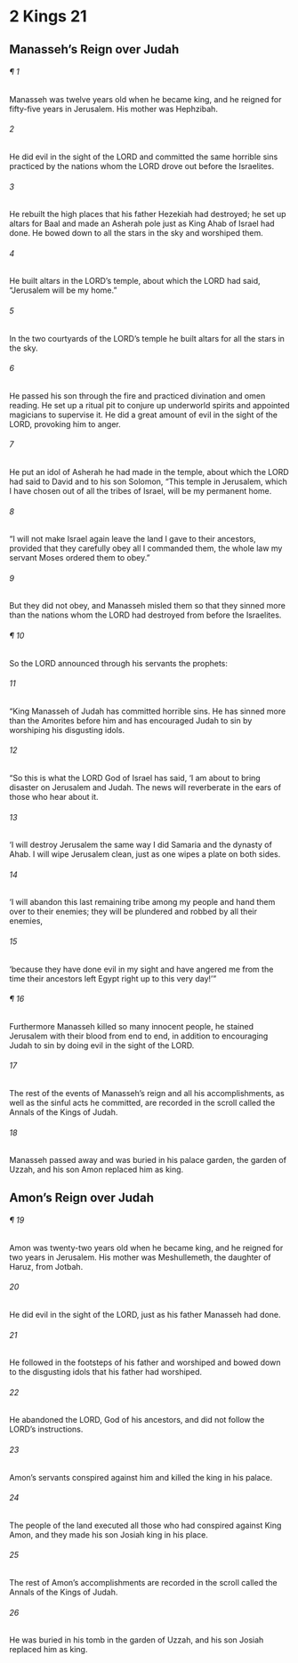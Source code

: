 # 2 Kings 21
## Manasseh’s Reign over Judah
###### ¶ 1
Manasseh was twelve years old when he became king, and he reigned for fifty-five years in Jerusalem. His mother was Hephzibah.
###### 2
He did evil in the sight of the LORD and committed the same horrible sins practiced by the nations whom the LORD drove out before the Israelites.
###### 3
He rebuilt the high places that his father Hezekiah had destroyed; he set up altars for Baal and made an Asherah pole just as King Ahab of Israel had done. He bowed down to all the stars in the sky and worshiped them.
###### 4
He built altars in the LORD’s temple, about which the LORD had said, “Jerusalem will be my home.”
###### 5
In the two courtyards of the LORD’s temple he built altars for all the stars in the sky.
###### 6
He passed his son through the fire and practiced divination and omen reading. He set up a ritual pit to conjure up underworld spirits and appointed magicians to supervise it. He did a great amount of evil in the sight of the LORD, provoking him to anger.
###### 7
He put an idol of Asherah he had made in the temple, about which the LORD had said to David and to his son Solomon, “This temple in Jerusalem, which I have chosen out of all the tribes of Israel, will be my permanent home.
###### 8
“I will not make Israel again leave the land I gave to their ancestors, provided that they carefully obey all I commanded them, the whole law my servant Moses ordered them to obey.”
###### 9
But they did not obey, and Manasseh misled them so that they sinned more than the nations whom the LORD had destroyed from before the Israelites.
###### ¶ 10
So the LORD announced through his servants the prophets:
###### 11
“King Manasseh of Judah has committed horrible sins. He has sinned more than the Amorites before him and has encouraged Judah to sin by worshiping his disgusting idols.
###### 12
“So this is what the LORD God of Israel has said, ‘I am about to bring disaster on Jerusalem and Judah. The news will reverberate in the ears of those who hear about it.
###### 13
‘I will destroy Jerusalem the same way I did Samaria and the dynasty of Ahab. I will wipe Jerusalem clean, just as one wipes a plate on both sides.
###### 14
‘I will abandon this last remaining tribe among my people and hand them over to their enemies; they will be plundered and robbed by all their enemies,
###### 15
‘because they have done evil in my sight and have angered me from the time their ancestors left Egypt right up to this very day!’”
###### ¶ 16
Furthermore Manasseh killed so many innocent people, he stained Jerusalem with their blood from end to end, in addition to encouraging Judah to sin by doing evil in the sight of the LORD.
###### 17
The rest of the events of Manasseh’s reign and all his accomplishments, as well as the sinful acts he committed, are recorded in the scroll called the Annals of the Kings of Judah.
###### 18
Manasseh passed away and was buried in his palace garden, the garden of Uzzah, and his son Amon replaced him as king.
## Amon’s Reign over Judah
###### ¶ 19
Amon was twenty-two years old when he became king, and he reigned for two years in Jerusalem. His mother was Meshullemeth, the daughter of Haruz, from Jotbah.
###### 20
He did evil in the sight of the LORD, just as his father Manasseh had done.
###### 21
He followed in the footsteps of his father and worshiped and bowed down to the disgusting idols that his father had worshiped.
###### 22
He abandoned the LORD, God of his ancestors, and did not follow the LORD’s instructions.
###### 23
Amon’s servants conspired against him and killed the king in his palace.
###### 24
The people of the land executed all those who had conspired against King Amon, and they made his son Josiah king in his place.
###### 25
The rest of Amon’s accomplishments are recorded in the scroll called the Annals of the Kings of Judah.
###### 26
He was buried in his tomb in the garden of Uzzah, and his son Josiah replaced him as king.
